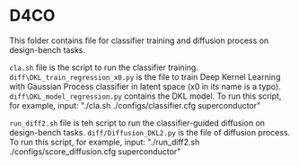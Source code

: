 # D4CO
This folder contains file for classifier training and diffusion process on design-bench tasks. 

`cla.sh` file is the script to run the classifier training. `diff\DKL_train_regression_x0.py` is the file to train Deep Kernel Learning with Gaussian Process classifier in latent space (x0 in its name is a typo). `diff\DKL_model_regression.py` contains the DKL model. To run this script, for example, input: "./cla.sh ./configs/classifier.cfg superconductor"  

`run_diff2.sh` file is teh script to run the classifier-guided diffusion on design-bench tasks. `diff/Diffusion_DKL2.py` is the file of diffusion process. To run this script, for example, input: "./run_diff2.sh ./configs/score_diffusion.cfg superconductor"

